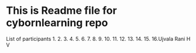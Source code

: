 # This is Readme file for cybornlearning repo
List of participants
1.
2.
3.
4.
5.
6.
7.
8.
9.
10.
11.
12.
13.
14.
15.
16.Ujvala Rani H V

